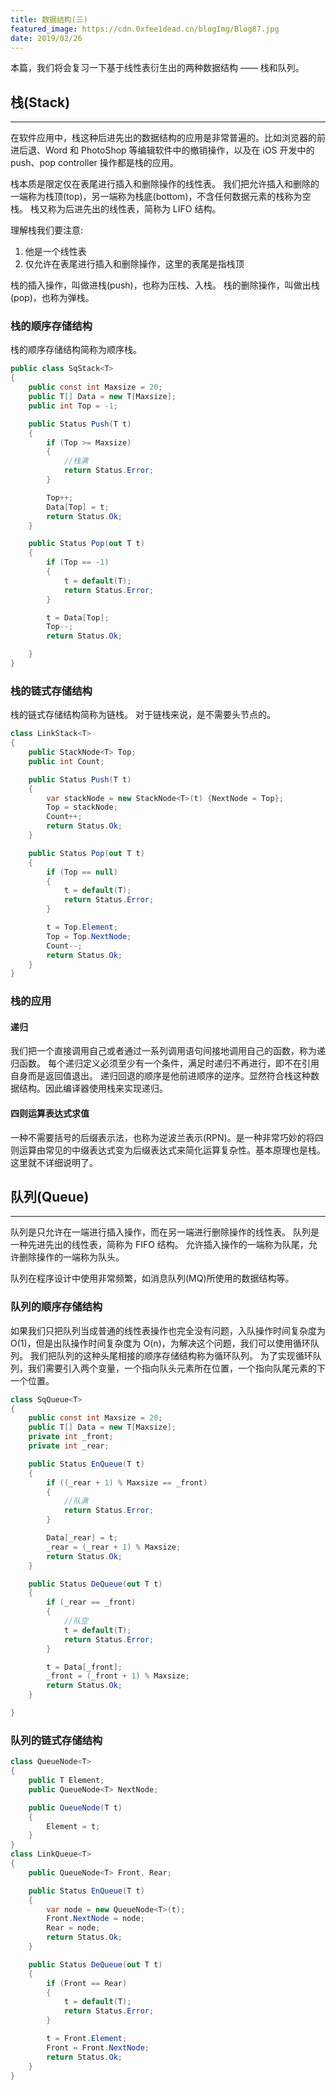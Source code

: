 ```yaml
---
title: 数据结构(三)
featured_image: https://cdn.0xfee1dead.cn/blogImg/Blog87.jpg
date: 2019/02/26
---
```


本篇，我们将会复习一下基于线性表衍生出的两种数据结构 —— 栈和队列。

## 栈(Stack)
***  
在软件应用中，栈这种后进先出的数据结构的应用是非常普遍的。比如浏览器的前进后退、Word 和 PhotoShop 等编辑软件中的撤销操作，以及在 iOS 开发中的 push、pop controller 操作都是栈的应用。

栈本质是限定仅在表尾进行插入和删除操作的线性表。
我们把允许插入和删除的一端称为栈顶(top)，另一端称为栈底(bottom)，不含任何数据元素的栈称为空栈。
栈又称为后进先出的线性表，简称为 LIFO 结构。

理解栈我们要注意: 
1. 他是一个线性表
2. 仅允许在表尾进行插入和删除操作，这里的表尾是指栈顶

栈的插入操作，叫做进栈(push)，也称为压栈、入栈。
栈的删除操作，叫做出栈(pop)，也称为弹栈。

### 栈的顺序存储结构
栈的顺序存储结构简称为顺序栈。
``` csharp
public class SqStack<T>
{
    public const int Maxsize = 20;
    public T[] Data = new T[Maxsize];
    public int Top = -1;

    public Status Push(T t)
    {
        if (Top >= Maxsize)
        {
            //栈满
            return Status.Error;
        }

        Top++;
        Data[Top] = t;
        return Status.Ok;
    }

    public Status Pop(out T t)
    {
        if (Top == -1)
        {
            t = default(T);
            return Status.Error;
        }

        t = Data[Top];
        Top--;
        return Status.Ok;

    }
}
```

### 栈的链式存储结构
栈的链式存储结构简称为链栈。
对于链栈来说，是不需要头节点的。
``` csharp
class LinkStack<T>
{
    public StackNode<T> Top;
    public int Count;

    public Status Push(T t)
    {
        var stackNode = new StackNode<T>(t) {NextNode = Top};
        Top = stackNode;
        Count++;
        return Status.Ok;
    }

    public Status Pop(out T t)
    {
        if (Top == null)
        {
            t = default(T);
            return Status.Error;
        }

        t = Top.Element;
        Top = Top.NextNode;
        Count--;
        return Status.Ok;
    }
}
```

### 栈的应用
#### 递归
我们把一个直接调用自己或者通过一系列调用语句间接地调用自己的函数，称为递归函数。
每个递归定义必须至少有一个条件，满足时递归不再进行，即不在引用自身而是返回值退出。
递归回退的顺序是他前进顺序的逆序。显然符合栈这种数据结构。因此编译器使用栈来实现递归。

#### 四则运算表达式求值
一种不需要括号的后缀表示法，也称为逆波兰表示(RPN)。是一种非常巧妙的将四则运算由常见的中缀表达式变为后缀表达式来简化运算复杂性。基本原理也是栈。这里就不详细说明了。

## 队列(Queue)
***  
队列是只允许在一端进行插入操作，而在另一端进行删除操作的线性表。
队列是一种先进先出的线性表，简称为 FIFO 结构。
允许插入操作的一端称为队尾，允许删除操作的一端称为队头。

队列在程序设计中使用非常频繁，如消息队列(MQ)所使用的数据结构等。

### 队列的顺序存储结构
如果我们只把队列当成普通的线性表操作也完全没有问题，入队操作时间复杂度为 O(1)，但是出队操作时间复杂度为 O(n)，为解决这个问题，我们可以使用循环队列。
我们把队列的这种头尾相接的顺序存储结构称为循环队列。
为了实现循环队列，我们需要引入两个变量，一个指向队头元素所在位置，一个指向队尾元素的下一个位置。
``` csharp
class SqQueue<T>
{
    public const int Maxsize = 20;
    public T[] Data = new T[Maxsize];
    private int _front;
    private int _rear;

    public Status EnQueue(T t)
    {
        if ((_rear + 1) % Maxsize == _front)
        {
            //队满
            return Status.Error;
        }

        Data[_rear] = t;
        _rear = (_rear + 1) % Maxsize;
        return Status.Ok;
    }

    public Status DeQueue(out T t)
    {
        if (_rear == _front)
        {
            //队空
            t = default(T);
            return Status.Error;
        }

        t = Data[_front];
        _front = (_front + 1) % Maxsize;
        return Status.Ok;
    }

}
```

### 队列的链式存储结构
``` csharp
class QueueNode<T>
{
    public T Element;
    public QueueNode<T> NextNode;

    public QueueNode(T t)
    {
        Element = t;
    }
}
class LinkQueue<T>
{
    public QueueNode<T> Front, Rear;

    public Status EnQueue(T t)
    {
        var node = new QueueNode<T>(t);
        Front.NextNode = node;
        Rear = node;
        return Status.Ok;
    }

    public Status DeQueue(out T t)
    {
        if (Front == Rear)
        {
            t = default(T);
            return Status.Error;
        }

        t = Front.Element;
        Front = Front.NextNode;
        return Status.Ok;
    }
}
```